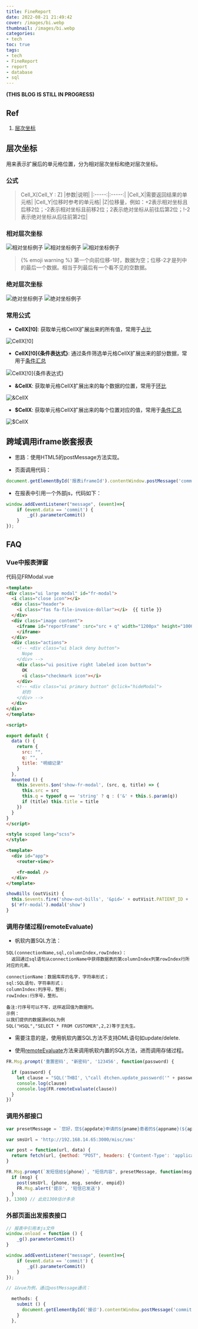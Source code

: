```yaml
---
title: FineReport
date: 2022-08-21 21:49:42
cover: /images/bi.webp
thumbnail: /images/bi.webp
categories:
- tech
toc: true
tags:
- tech
- FineReport
- report
- database
- sql
---
```

**(THIS BLOG IS STILL IN PROGRESS)**
## Ref
1. [层次坐标](https://help.fanruan.com/finereport/index.php?doc-view-4001.html)
<!--more-->
## 层次坐标
用来表示扩展后的单元格位置，分为相对层次坐标和绝对层次坐标。

### 公式
> Cell_X[Cell_Y : Z]
|参数|说明|
|:-----:|:-----:|
|Cell_X|需要返回结果的单元格|
|Cell_Y|位移时参考的单元格|
|Z|位移量，例如：+2表示相对坐标且后移2位；-2表示相对坐标且前移2位；2表示绝对坐标从前往后第2位；!-2表示绝对坐标从后往前第2位|

### 相对层次坐标
![相对坐标例子](/images/cczb1.png)
![相对坐标例子](/images/xdzb1.png)
![相对坐标例子](/images/xdzb2.png)
> {% emoji warning %} 第一个向前位移-1时，数据为空；位移-2才是列中的最后一个数据。相当于列最后有一个看不见的空数据。

### 绝对层次坐标
![绝对坐标例子](/images/jdzb1.png)
![绝对坐标例子](/images/jdzb2.png)

### 常用公式
- **CellX[!0]**: 获取单元格CellX扩展出来的所有值，常用于[占比](https://help.fanruan.com/finereport/doc-view-4583.html)

![CellX[!0]](/images/cczb_formula1.png)

- **CellX[!0]{条件表达式}**: 通过条件筛选单元格CellX扩展出来的部分数据，常用于[条件汇总](https://help.fanruan.com/finereport/doc-view-345.html)

![CellX[!0]{条件表达式}](/images/cczb_formula2.png)

- **&CellX**: 获取单元格CellX扩展出来的每个数据的位置，常用于[环比](https://help.fanruan.com/finereport/doc-view-4584.html)

![&CellX](/images/cczb_formula3.png)

- **$CellX**: 获取单元格CellX扩展出来的每个位置对应的值，常用于[条件汇总](https://help.fanruan.com/finereport/doc-view-345.html)

![$CellX](/images/cczb_formula4.png)

## 跨域调用iframe嵌套报表

- 思路：使用HTML5的postMessage方法实现。

- 页面调用代码：

``` js
document.getElementById('报表iframeId').contentWindow.postMessage('commit', '*')
```

- 在报表中引用一个外部js，代码如下：

``` js
window.addEventListener("message", (event)=>{
	if (event.data == 'commit') {
		_g().parameterCommit()
	}
});
```


## FAQ

### Vue中报表弹窗
代码见FRModal.vue

``` html
<template>
<div class="ui large modal" id="fr-modal">
  <i class="close icon"></i>
  <div class="header">
    <i class="fas fa-file-invoice-dollar"></i>  {{ title }}
  </div>
  <div class="image content">
    <iframe id="reportFrame" :src="src + q" width="1200px" height="1000px">
    </iframe>
  </div>
  <div class="actions">
    <!-- <div class="ui black deny button">
      Nope
    </div> -->
    <div class="ui positive right labeled icon button">
      OK
      <i class="checkmark icon"></i>
    </div>
    <!-- <div class="ui primary button" @click="hideModal">
      好的
    </div> -->
  </div>
</div>
</template>

<script>

export default {
  data () {
    return {
      src: "",
      q: "",
      title: "明细记录"
    }
  },
  mounted () {
    this.$events.$on('show-fr-modal', (src, q, title) => {
      this.src = src
      this.q = typeof q == 'string' ? q : ('&' + this.$.param(q))
      if (title) this.title = title
    })
  }
}
</script>

<style scoped lang="scss">
</style>
```

``` html
<template>
  <div id="app">
    <router-view/>

    <fr-modal />
  </div>
</template>
```

``` js
showBills (outVisit) {
  this.$events.fire('show-out-bills', '&pid=' + outVisit.PATIENT_ID + '&vid=' + outVisit.VISIT_ID) 
  $('#fr-modal').modal('show')
}
```

### 调用存储过程(remoteEvaluate)
- 帆软内置SQL方法：
```
SQL(connectionName,sql,columnIndex,rowIndex)：
  返回通过sql语句从connectionName中获得数据表的第columnIndex列第rowIndex行所对应的元素。

connectionName：数据库库的名字，字符串形式；
sql:SQL语句，字符串形式；
columnIndex:列序号，整形;
rowIndex:行序号，整形。

备注:行序号可以不写，这样返回值为数据列。
示例：
以我们提供的数据源HSQL为例
SQL("HSQL","SELECT * FROM CUSTOMER",2,2)等于王先生。
```

- 需要注意的是，使用帆软内置SQL方法不支持DML语句如update/delete.
  

- 使用[remoteEvaluate](https://help.fanruan.com/finereport/doc-view-4316.html#25)方法来调用帆软内置的SQL方法，进而调用存储过程。

``` js
FR.Msg.prompt('重置密码', "新密码", '123456', function(password) {

  if (password) {
  	let clause = "SQL('THBI', \"call dtchen.update_password('" + password + "', " + user_id + ")\", 1, 1)"
  	console.log(clause)
  	console.log(FR.remoteEvaluate(clause))
  }
})
```

### 调用外部接口

``` js
var presetMessage = `您好，您${appdate}申请的${pname}患者的${appname}(${appno})项目由于以下原因无法执行：[此处填写原因]，请先完善。`

var smsUrl = 'http://192.168.14.65:3000/misc/sms'

var post = function(url, data) {
  return fetch(url, {method: "POST", headers: {'Content-Type': 'application/json'}, body: JSON.stringify(data)});
}

FR.Msg.prompt(`发短信给${phone}`, "短信内容", presetMessage, function(msg) {
  if (msg) {
    post(smsUrl, {phone, msg, sender, empid})
    FR.Msg.alert('提示', '短信已发送')
  }
}, 1300) // 此处1300估计多余
```

### 外部页面出发报表接口

``` js
// 报表中引用本js文件
window.onload = function () {
	_g().parameterCommit()
}

window.addEventListener("message", (event)=>{
	if (event.data == 'commit') {
		_g().parameterCommit()
	}
});
```

``` js
// 以vue为例，通过postMessage通讯：

  methods: {
    submit () {
      document.getElementById('接诊').contentWindow.postMessage('commit', '*')
    }
  },
```